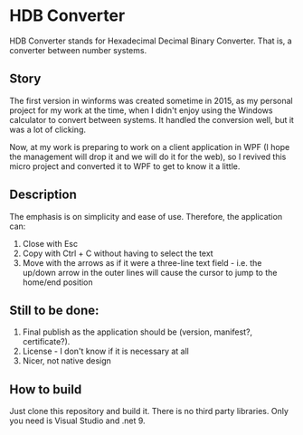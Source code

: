 ﻿# HDB Converter

HDB Converter stands for Hexadecimal Decimal Binary Converter. That is, a converter between number systems.

## Story

The first version in winforms was created sometime in 2015, as my personal project for my work at the time, when I didn't enjoy using the Windows calculator to convert between systems. It handled the conversion well, but it was a lot of clicking.

Now, at my work is preparing to work on a client application in WPF (I hope the management will drop it and we will do it for the web), so I revived this micro project and converted it to WPF to get to know it a little.

## Description

The emphasis is on simplicity and ease of use. Therefore, the application can:
1. Close with Esc
2. Copy with Ctrl + C without having to select the text
3. Move with the arrows as if it were a three-line text field - i.e. the up/down arrow in the outer lines will cause the cursor to jump to the home/end position

## Still to be done:

1. Final publish as the application should be (version, manifest?, certificate?).
2. License - I don't know if it is necessary at all
3. Nicer, not native design

## How to build

Just clone this repository and build it. There is no third party libraries. Only you need is Visual Studio and .net 9.
